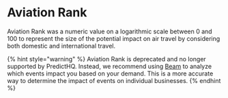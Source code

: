 # Aviation Rank

Aviation Rank was a numeric value on a logarithmic scale between 0 and 100 to represent the size of the potential impact on air travel by considering both domestic and international travel.

{% hint style="warning" %}
Aviation Rank is deprecated and no longer supported by PredictHQ. Instead, we recommend using [Beam](https://www.predicthq.com/beam) to analyze which events impact you based on your demand. This is a more accurate way to determine the impact of events on individual businesses.
{% endhint %}
